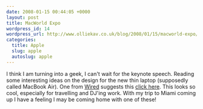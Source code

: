 ```yaml
--- 
date: 2008-01-15 00:44:05 +0000
layout: post
title: MacWorld Expo
wordpress_id: 14
wordpress_url: http://www.olliekav.co.uk/blog/2008/01/15/macworld-expo/
categories: 
  title: Apple
  slug: apple
  autoslug: apple
---
```

I think I am turning into a geek, I can't wait for the keynote speech. Reading some interesting ideas on the design for the new thin laptop (supposedly called MacBook Air). One from [Wired](http://blog.wired.com) suggests this [click here](http://blog.wired.com/gadgets/2008/01/breaking-macboo.html). This looks so cool, especially for travelling and DJ'ing work. With my trip to Miami coming up I have a feeling I may be coming home with one of these!
